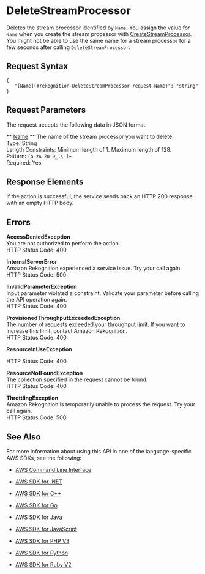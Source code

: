 # DeleteStreamProcessor<a name="API_DeleteStreamProcessor"></a>

Deletes the stream processor identified by `Name`\. You assign the value for `Name` when you create the stream processor with [CreateStreamProcessor](API_CreateStreamProcessor.md)\. You might not be able to use the same name for a stream processor for a few seconds after calling `DeleteStreamProcessor`\.

## Request Syntax<a name="API_DeleteStreamProcessor_RequestSyntax"></a>

```
{
   "[Name](#rekognition-DeleteStreamProcessor-request-Name)": "string"
}
```

## Request Parameters<a name="API_DeleteStreamProcessor_RequestParameters"></a>

The request accepts the following data in JSON format\.

 ** [Name](#API_DeleteStreamProcessor_RequestSyntax) **   <a name="rekognition-DeleteStreamProcessor-request-Name"></a>
The name of the stream processor you want to delete\.  
Type: String  
Length Constraints: Minimum length of 1\. Maximum length of 128\.  
Pattern: `[a-zA-Z0-9_.\-]+`   
Required: Yes

## Response Elements<a name="API_DeleteStreamProcessor_ResponseElements"></a>

If the action is successful, the service sends back an HTTP 200 response with an empty HTTP body\.

## Errors<a name="API_DeleteStreamProcessor_Errors"></a>

 **AccessDeniedException**   
You are not authorized to perform the action\.  
HTTP Status Code: 400

 **InternalServerError**   
Amazon Rekognition experienced a service issue\. Try your call again\.  
HTTP Status Code: 500

 **InvalidParameterException**   
Input parameter violated a constraint\. Validate your parameter before calling the API operation again\.  
HTTP Status Code: 400

 **ProvisionedThroughputExceededException**   
The number of requests exceeded your throughput limit\. If you want to increase this limit, contact Amazon Rekognition\.  
HTTP Status Code: 400

 **ResourceInUseException**   
  
HTTP Status Code: 400

 **ResourceNotFoundException**   
The collection specified in the request cannot be found\.  
HTTP Status Code: 400

 **ThrottlingException**   
Amazon Rekognition is temporarily unable to process the request\. Try your call again\.  
HTTP Status Code: 500

## See Also<a name="API_DeleteStreamProcessor_SeeAlso"></a>

For more information about using this API in one of the language\-specific AWS SDKs, see the following:

+  [AWS Command Line Interface](http://docs.aws.amazon.com/goto/aws-cli/rekognition-2016-06-27/DeleteStreamProcessor) 

+  [AWS SDK for \.NET](http://docs.aws.amazon.com/goto/DotNetSDKV3/rekognition-2016-06-27/DeleteStreamProcessor) 

+  [AWS SDK for C\+\+](http://docs.aws.amazon.com/goto/SdkForCpp/rekognition-2016-06-27/DeleteStreamProcessor) 

+  [AWS SDK for Go](http://docs.aws.amazon.com/goto/SdkForGoV1/rekognition-2016-06-27/DeleteStreamProcessor) 

+  [AWS SDK for Java](http://docs.aws.amazon.com/goto/SdkForJava/rekognition-2016-06-27/DeleteStreamProcessor) 

+  [AWS SDK for JavaScript](http://docs.aws.amazon.com/goto/AWSJavaScriptSDK/rekognition-2016-06-27/DeleteStreamProcessor) 

+  [AWS SDK for PHP V3](http://docs.aws.amazon.com/goto/SdkForPHPV3/rekognition-2016-06-27/DeleteStreamProcessor) 

+  [AWS SDK for Python](http://docs.aws.amazon.com/goto/boto3/rekognition-2016-06-27/DeleteStreamProcessor) 

+  [AWS SDK for Ruby V2](http://docs.aws.amazon.com/goto/SdkForRubyV2/rekognition-2016-06-27/DeleteStreamProcessor) 